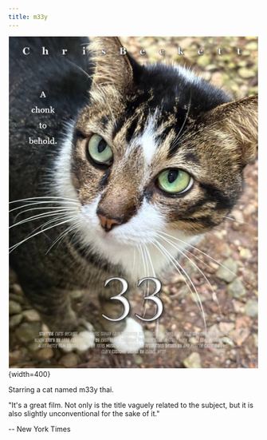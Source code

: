 ```yaml
---
title: m33y
---
```


![](../images/m33y.png){width=400}

Starring a cat named m33y thai.

"It's a great film. Not only is the title vaguely related to the subject, but it is also slightly unconventional for the sake of it."

-- New York Times
